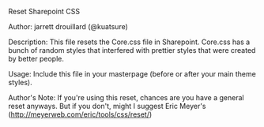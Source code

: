 Reset Sharepoint CSS

Author: jarrett drouillard (@kuatsure)

Description: This file resets the Core.css file in Sharepoint. Core.css has a bunch of random styles that interfered with prettier styles that were created by better people.

Usage: Include this file in your masterpage (before or after your main theme styles).

<link href="https://raw.github.com/kuatsure/Reset-Sharepoint-CSS/master/reset_sp.css" rel="stylesheet" type="text/css">

Author's Note: If you're using this reset, chances are you have a general reset anyways. But if you don't, might I suggest Eric Meyer's (http://meyerweb.com/eric/tools/css/reset/)